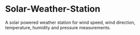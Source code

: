 # Solar-Weather-Station
A solar powered weather station for wind speed, wind direction, temperature, humidity and pressure measurements.
